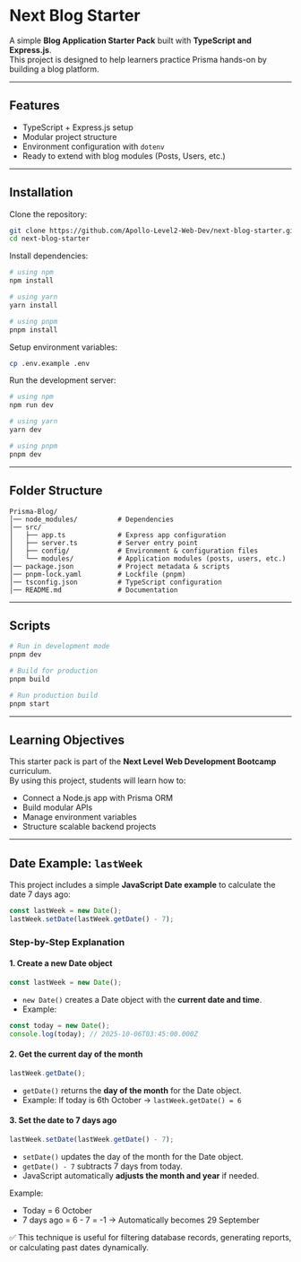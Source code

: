 # Next Blog Starter

A simple **Blog Application Starter Pack** built with **TypeScript and Express.js**.  
This project is designed to help learners practice Prisma hands-on by building a blog platform.

---

## Features
- TypeScript + Express.js setup
- Modular project structure
- Environment configuration with `dotenv`
- Ready to extend with blog modules (Posts, Users, etc.)

---

## Installation

Clone the repository:

```bash
git clone https://github.com/Apollo-Level2-Web-Dev/next-blog-starter.git
cd next-blog-starter
```

Install dependencies:

```bash
# using npm
npm install

# using yarn
yarn install

# using pnpm
pnpm install
```

Setup environment variables:

```bash
cp .env.example .env
```

Run the development server:

```bash
# using npm
npm run dev

# using yarn
yarn dev

# using pnpm
pnpm dev
```

---

## Folder Structure

```
Prisma-Blog/
│── node_modules/          # Dependencies
│── src/
│   ├── app.ts             # Express app configuration
│   ├── server.ts          # Server entry point
│   ├── config/            # Environment & configuration files
│   └── modules/           # Application modules (posts, users, etc.)
│── package.json           # Project metadata & scripts
│── pnpm-lock.yaml         # Lockfile (pnpm)
│── tsconfig.json          # TypeScript configuration
│── README.md              # Documentation
```

---

## Scripts

```bash
# Run in development mode
pnpm dev

# Build for production
pnpm build

# Run production build
pnpm start
```

---

## Learning Objectives

This starter pack is part of the **Next Level Web Development Bootcamp** curriculum.  
By using this project, students will learn how to:

* Connect a Node.js app with Prisma ORM
* Build modular APIs
* Manage environment variables
* Structure scalable backend projects

---

## Date Example: `lastWeek`

This project includes a simple **JavaScript Date example** to calculate the date 7 days ago:

```ts
const lastWeek = new Date();
lastWeek.setDate(lastWeek.getDate() - 7);
```

### Step-by-Step Explanation

#### 1. Create a new Date object
```ts
const lastWeek = new Date();
```
- `new Date()` creates a Date object with the **current date and time**.  
- Example:
```ts
const today = new Date();
console.log(today); // 2025-10-06T03:45:00.000Z
```

#### 2. Get the current day of the month
```ts
lastWeek.getDate();
```
- `getDate()` returns the **day of the month** for the Date object.  
- Example: If today is 6th October → `lastWeek.getDate() = 6`

#### 3. Set the date to 7 days ago
```ts
lastWeek.setDate(lastWeek.getDate() - 7);
```
- `setDate()` updates the day of the month for the Date object.  
- `getDate() - 7` subtracts 7 days from today.  
- JavaScript automatically **adjusts the month and year** if needed.  

Example:  
- Today = 6 October  
- 7 days ago = 6 - 7 = -1 → Automatically becomes 29 September  

✅ This technique is useful for filtering database records, generating reports, or calculating past dates dynamically.
